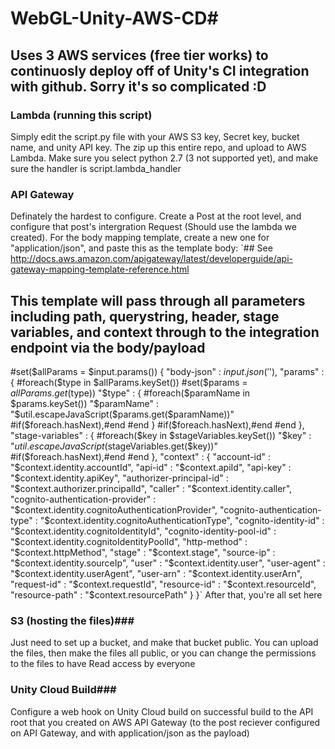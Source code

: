 # WebGL-Unity-AWS-CD#
## Uses 3 AWS services (free tier works) to continuosly deploy off of Unity's CI integration with github. Sorry it's so complicated :D ##
### Lambda (running this script) ###
Simply edit the script.py file with your AWS S3 key, Secret key, bucket name, and unity API key. The zip up this entire repo, and upload to AWS Lambda. Make sure you select python 2.7 (3 not supported yet), and make sure the handler is script.lambda_handler
### API Gateway ###
Definately the hardest to configure. Create a Post at the root level, and configure that post's intergration Request (Should use the lambda we created). For the body mapping template, create a new one for "application/json", and paste this as the template body: 
`##  See http://docs.aws.amazon.com/apigateway/latest/developerguide/api-gateway-mapping-template-reference.html
##  This template will pass through all parameters including path, querystring, header, stage variables, and context through to the integration endpoint via the body/payload
#set($allParams = $input.params())
{
"body-json" : $input.json('$'),
"params" : {
#foreach($type in $allParams.keySet())
    #set($params = $allParams.get($type))
"$type" : {
    #foreach($paramName in $params.keySet())
    "$paramName" : "$util.escapeJavaScript($params.get($paramName))"
        #if($foreach.hasNext),#end
    #end
}
    #if($foreach.hasNext),#end
#end
},
"stage-variables" : {
#foreach($key in $stageVariables.keySet())
"$key" : "$util.escapeJavaScript($stageVariables.get($key))"
    #if($foreach.hasNext),#end
#end
},
"context" : {
    "account-id" : "$context.identity.accountId",
    "api-id" : "$context.apiId",
    "api-key" : "$context.identity.apiKey",
    "authorizer-principal-id" : "$context.authorizer.principalId",
    "caller" : "$context.identity.caller",
    "cognito-authentication-provider" : "$context.identity.cognitoAuthenticationProvider",
    "cognito-authentication-type" : "$context.identity.cognitoAuthenticationType",
    "cognito-identity-id" : "$context.identity.cognitoIdentityId",
    "cognito-identity-pool-id" : "$context.identity.cognitoIdentityPoolId",
    "http-method" : "$context.httpMethod",
    "stage" : "$context.stage",
    "source-ip" : "$context.identity.sourceIp",
    "user" : "$context.identity.user",
    "user-agent" : "$context.identity.userAgent",
    "user-arn" : "$context.identity.userArn",
    "request-id" : "$context.requestId",
    "resource-id" : "$context.resourceId",
    "resource-path" : "$context.resourcePath"
    }
}`
After that, you're all set here
### S3 (hosting the files)### 
Just need to set up a bucket, and make that bucket public. You can upload the files, then make the files all public, or you can change the permissions to the files to have Read access by everyone
### Unity Cloud Build### 
Configure a web hook on Unity Cloud build on successful build to the API root that you created on AWS API Gateway (to the post reciever configured on API Gateway, and with application/json as the payload)